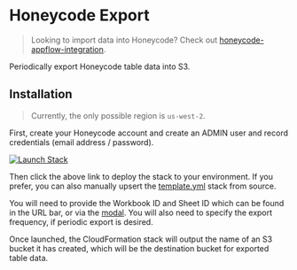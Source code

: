 # Honeycode Export

> Looking to import data into Honeycode? Check out [honeycode-appflow-integration](https://github.com/iann0036/honeycode-appflow-integration).

Periodically export Honeycode table data into S3.

## Installation

> Currently, the only possible region is `us-west-2`.

First, create your Honeycode account and create an ADMIN user and record credentials (email address / password).

[![Launch Stack](https://cdn.rawgit.com/buildkite/cloudformation-launch-stack-button-svg/master/launch-stack.svg)](https://us-west-2.console.aws.amazon.com/cloudformation/home?region=us-west-2#/stacks/quickcreate?templateUrl=https%3A%2F%2Fs3.amazonaws.com%2Fianmckay-us-west-2%2Fhoneycode-export%2Ftemplate.yml&stackName=honeycode-export)

Then click the above link to deploy the stack to your environment. If you prefer, you can also manually upsert the [template.yml](https://github.com/iann0036/honeycode-export/blob/master/template.yml) stack from source.

You will need to provide the Workbook ID and Sheet ID which can be found in the URL bar, or via the [modal](https://docs.aws.amazon.com/honeycode/latest/UserGuide/arns-and-ids.html). You will also need to specify the export frequency, if periodic export is desired.

Once launched, the CloudFormation stack will output the name of an S3 bucket it has created, which will be the destination bucket for exported table data.

